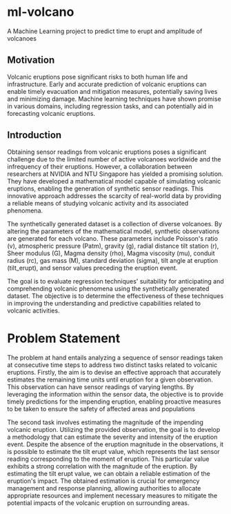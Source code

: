 # ml-volcano
A Machine Learning project to predict time to erupt and amplitude of volcanoes
## Motivation
Volcanic eruptions pose significant risks to both human life and infrastructure. Early and accurate prediction of volcanic eruptions can enable timely evacuation and mitigation measures, potentially saving lives and minimizing damage. Machine learning techniques have shown promise in various domains, including regression tasks, and can potentially aid in forecasting volcanic eruptions.



## Introduction
Obtaining sensor readings from volcanic eruptions poses a significant challenge due to the limited number of active volcanoes worldwide and the infrequency of their eruptions. However, a collaboration between researchers at NVIDIA and NTU Singapore has yielded a promising solution. They have developed a mathematical model capable of simulating volcanic eruptions, enabling the generation of synthetic sensor readings. This innovative approach addresses the scarcity of real-world data by providing a reliable means of studying volcanic activity and its associated phenomena.

The synthetically generated dataset is a collection of diverse volcanoes. By altering the parameters of the mathematical model, synthetic observations are generated for each volcano. These parameters include Poisson's ratio (v), atmospheric pressure (Patm), gravity (g), radial distance tilt station (r), Sheer modulus (G), Magma density (rho), Magma viscosity (mu), conduit radius (rc), gas mass (M), standard deviation (sigma), tilt angle at eruption (tilt_erupt), and sensor values preceding the eruption event. 

The goal is to evaluate regression techniques' suitability for anticipating and comprehending volcanic phenomena using the synthetically generated dataset. The objective is to determine the effectiveness of these techniques in improving the understanding and predictive capabilities related to volcanic activities.



# Problem Statement
The problem at hand entails analyzing a sequence of sensor readings taken at consecutive time steps to address two distinct tasks related to volcanic eruptions. Firstly, the aim is to devise an effective approach that accurately estimates the remaining time units until eruption for a given observation. This observation can have sensor readings of varying lengths. By leveraging the information within the sensor data, the objective is to provide timely predictions for the impending eruption, enabling proactive measures to be taken to ensure the safety of affected areas and populations


The second task involves estimating the magnitude of the impending volcanic eruption. Utilizing the provided observation, the goal is to develop a methodology that can estimate the severity and intensity of the eruption event. Despite the absence of the eruption magnitude in the observations, it is possible to estimate the tilt erupt value, which represents the last sensor reading corresponding to the moment of eruption. This particular value exhibits a strong correlation with the magnitude of the eruption. By estimating the tilt erupt value, we can obtain a reliable estimation of the eruption's impact. The obtained estimation is crucial for emergency management and response planning, allowing authorities to allocate appropriate resources and implement necessary measures to mitigate the potential impacts of the volcanic eruption on surrounding areas.



